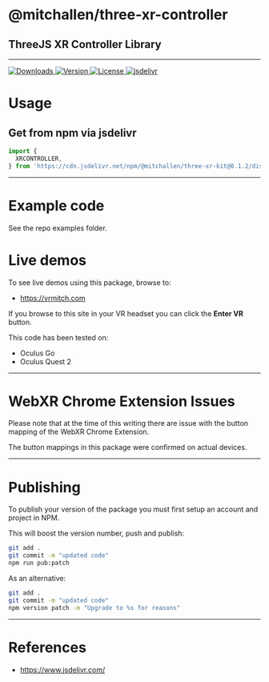 
@mitchallen/three-xr-controller
==
ThreeJS XR Controller Library
--

* * * 

<p align="left">
  <a href="https://npmjs.com/package/@mitchallen/three-xr-controller">
    <img src="http://img.shields.io/npm/dt/@mitchallen/three-xr-controller.svg?style=flat-square" alt="Downloads">
  </a>
  <a href="https://npmjs.org/package/@mitchallen/three-xr-controller">
    <img src="http://img.shields.io/npm/v/@mitchallen/three-xr-controller.svg?style=flat-square" alt="Version">
  </a>
  <a href="https://npmjs.com/package/@mitchallen/three-xr-controller">
    <img src="https://img.shields.io/npm/l/@mitchallen/three-xr-controller.svg?style=flat-square" alt="License">
  </a>
  <a href="https://www.jsdelivr.com/package/npm/@mitchallen/three-xr-controller">
    <img src="https://data.jsdelivr.com/v1/package/npm/@mitchallen/three-xr-controller/badge" alt="jsdelivr">
  </a>
</p>

# Usage

## Get from npm via jsdelivr 

```js
import {
  XRCONTROLLER,
} from 'https://cdn.jsdelivr.net/npm/@mitchallen/three-xr-kit@0.1.2/dist/three-xr-controller.modern.js'
```

* * *

# Example code

See the repo examples folder.

# Live demos

To see live demos using this package, browse to:

* https://vrmitch.com

If you browse to this site in your VR headset you can click the **Enter VR** button.

This code has been tested on:

* Oculus Go
* Oculus Quest 2

* * *

# WebXR Chrome Extension Issues

Please note that at the time of this writing there are issue with the button mapping of the WebXR Chrome Extension.

The button mappings in this package were confirmed on actual devices.

* * *

# Publishing

To publish your version of the package you must first setup an account and project in NPM.

This will boost the version number, push and publish:

```sh
git add .
git commit -m "updated code"
npm run pub:patch
```

As an alternative:

```sh
git add .
git commit -m "updated code"
npm version patch -m "Upgrade to %s for reasons"
```

* * * 

# References

* https://www.jsdelivr.com/

